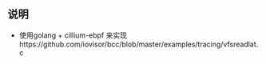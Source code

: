 ## 说明

* 使用golang + cillium-ebpf 来实现https://github.com/iovisor/bcc/blob/master/examples/tracing/vfsreadlat.c
